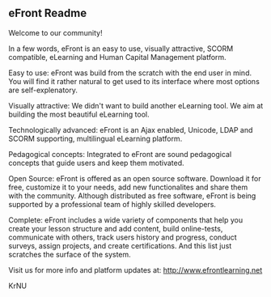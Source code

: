 eFront Readme
-------------
Welcome to our community!

In a few words, eFront is an easy to use, visually attractive, SCORM compatible, eLearning and Human Capital Management platform. 

Easy to use: eFront was build from the scratch with the end user in mind. You will find it rather natural to get used to its interface where most options are self-explenatory.

Visually attractive: We didn't want to build another eLearning tool. We aim at building the most beautiful eLearning tool. 

Technologically advanced: eFront is an Ajax enabled, Unicode, LDAP and SCORM supporting, multilingual eLearning platform.

Pedagogical concepts: Integrated to eFront are sound pedagogical concepts that guide users and keep them motivated.

Open Source: eFront is offered as an open source software. Download it for free, customize it to your needs, add new functionalites and share them with the community. Although distributed as free software, eFront is being supported by a professional team of highly skilled developers.

Complete: eFront includes a wide variety of components that help you create your lesson structure and add content, build online-tests, communicate with others, track users history and progress,  conduct surveys,  assign projects, and create certifications. And this list just scratches the surface of the system.

Visit us for more info and platform updates at:
http://www.efrontlearning.net

KrNU
